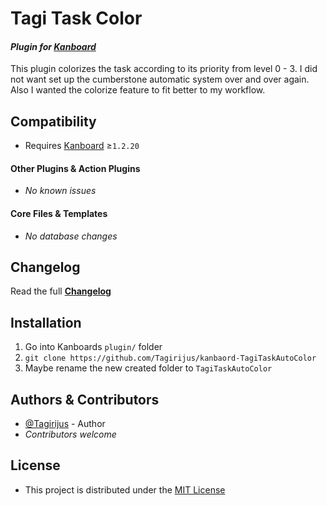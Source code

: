 # Tagi Task Color

#### _Plugin for [Kanboard](https://github.com/fguillot/kanboard "Kanboard - Kanban Project Management Software")_

This plugin colorizes the task according to its priority from level 0 - 3. I did not want set up the cumberstone automatic system over and over again. Also I wanted the colorize feature to fit better to my workflow.


Compatibility
-------------

- Requires [Kanboard](https://github.com/fguillot/kanboard "Kanboard - Kanban Project Management Software") ≥`1.2.20`

#### Other Plugins & Action Plugins
- _No known issues_
#### Core Files & Templates
- _No database changes_


Changelog
---------

Read the full [**Changelog**](../master/changelog.md "See changes")
 

Installation
------------

1. Go into Kanboards `plugin/` folder
2. `git clone https://github.com/Tagirijus/kanbaord-TagiTaskAutoColor`
3. Maybe rename the new created folder to `TagiTaskAutoColor`


Authors & Contributors
----------------------

- [@Tagirijus](https://github.com/Tagirijus) - Author
- _Contributors welcome_


License
-------
- This project is distributed under the [MIT License](../master/LICENSE "Read The MIT license")
